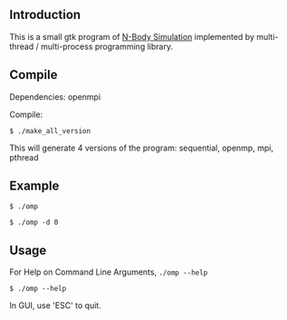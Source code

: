 ## Introduction

This is a small gtk program of [N-Body Simulation](http://en.wikipedia.org/wiki/N-body_simulation) implemented by multi-thread / multi-process programming library.

## Compile
Dependencies: openmpi

Compile:
```
$ ./make_all_version
```
This will generate 4 versions of the program: sequential, openmp, mpi, pthread

## Example
```
$ ./omp
```

```
$ ./omp -d 0
```

## Usage
For Help on Command Line Arguments, ``./omp --help``

```
$ ./omp --help
```

In GUI, use 'ESC' to quit.
